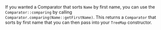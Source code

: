 If you wanted a Comparator that sorts `Name` by first name, you can use the `Comparator::comparing` by calling
`Comparator.comparing(Name::getFirstName)`. This returns a `Comparator` that sorts by first name
that you can then pass into your `TreeMap` constructor.
